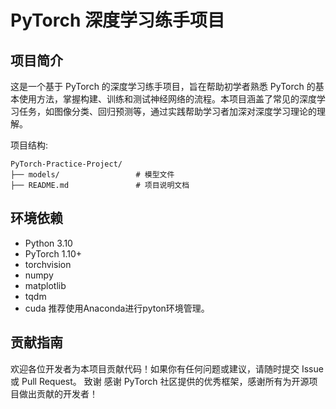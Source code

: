 # PyTorch 深度学习练手项目
## 项目简介
这是一个基于 PyTorch 的深度学习练手项目，旨在帮助初学者熟悉 PyTorch 的基本使用方法，掌握构建、训练和测试神经网络的流程。本项目涵盖了常见的深度学习任务，如图像分类、回归预测等，通过实践帮助学习者加深对深度学习理论的理解。

项目结构:
```
PyTorch-Practice-Project/
├── models/                 # 模型文件
├── README.md               # 项目说明文档
```

## 环境依赖
- Python 3.10
- PyTorch 1.10+
- torchvision
- numpy
- matplotlib
- tqdm
- cuda
推荐使用Anaconda进行pyton环境管理。

## 贡献指南
欢迎各位开发者为本项目贡献代码！如果你有任何问题或建议，请随时提交 Issue 或 Pull Request。
致谢
感谢 PyTorch 社区提供的优秀框架，感谢所有为开源项目做出贡献的开发者！


